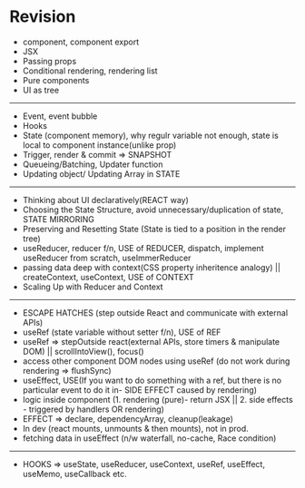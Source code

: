 # Revision

- component, component export
- JSX
- Passing props
- Conditional rendering, rendering list
- Pure components
- UI as tree

-----

- Event, event bubble
- Hooks
- State (component memory), why regulr variable not enough, state is local to component instance(unlike prop)
- Trigger, render & commit => SNAPSHOT
- Queueing/Batching, Updater function
- Updating object/ Updating Array in STATE

-----

- Thinking about UI declaratively(REACT way)
- Choosing the State Structure, avoid unnecessary/duplication of state, STATE MIRRORING
- Preserving and Resetting State (State is tied to a position in the render tree)
- useReducer, reducer f/n, USE of REDUCER, dispatch, implement useReducer from scratch, useImmerReducer
- passing data deep with context(CSS property inheritence analogy) || createContext, useContext, USE of CONTEXT
- Scaling Up with Reducer and Context

-----

- ESCAPE HATCHES (step outside React and communicate with external APIs)
- useRef (state variable without setter f/n), USE of REF
- useRef => stepOutside react(external APIs, store timers & manipulate DOM) || scrollIntoView(), focus()
- access other component DOM nodes using useRef (do not work during rendering => flushSync)
- useEffect, USE(If you want to do something with a ref, but there is no particular event to do it in- SIDE EFFECT caused by rendering)
- logic inside component (1. rendering (pure)- return JSX || 2. side effects - triggered by handlers OR rendering)
- EFFECT => declare, dependencyArray, cleanup(leakage)
- In dev (react mounts, unmounts & then mounts), not in prod.
- fetching data in useEffect (n/w waterfall, no-cache, Race condition)






-----

- HOOKS => useState, useReducer, useContext, useRef, useEffect, useMemo, useCallback etc.












